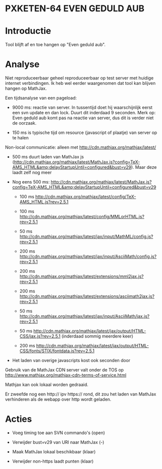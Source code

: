 PXKETEN-64 EVEN GEDULD AUB
==========================


# Introductie

Tool blijft af en toe hangen op "Even geduld aub".

# Analyse

Niet reproduceerbaar geheel reproduceerbaar op test server met huidige internet verbindingen. 
Ik heb wel eerder waargenomen dat tool kan blijven hangen op MathJax.

Een tijdsanalyse van een pageload:

- 9000 ms: reactie van server. In tussentijd doet hij waarschijnlijk eerst een svn update en dan lock. Duurt dit 
inderdaad 9 seconden. Merk op: Even geduld aub komt pas na reactie van server, dus dit is verder niet de oorzaak.

- 150 ms is typische tijd om resource (javascript of plaatje) van server op te halen

Non-local communicatie: alleen met http://cdn.mathjax.org/mathjax/latest/

- 500 ms duurt laden van MathJax js (http://cdn.mathjax.org/mathjax/latest/MathJax.js?config=TeX-AMS_HTML&amp;delayStartupUntil=configured&bust=v29). Maar deze laadt zelf nog meer

- Nog eens 500 ms:  http://cdn.mathjax.org/mathjax/latest/MathJax.js?config=TeX-AMS_HTML&amp;delayStartupUntil=configured&bust=v29

    - 100 ms http://cdn.mathjax.org/mathjax/latest/config/TeX-AMS_HTML.js?rev=2.5.1
    
    - 100 ms http://cdn.mathjax.org/mathjax/latest/config/MMLorHTML.js?rev=2.5.1
    
    - 50 ms http://cdn.mathjax.org/mathjax/latest/jax/input/MathML/config.js?rev=2.5.1
    
    - 200 ms http://cdn.mathjax.org/mathjax/latest/jax/input/AsciiMath/config.js?rev=2.5.1
    
    - 200 ms http://cdn.mathjax.org/mathjax/latest/extensions/mml2jax.js?rev=2.5.1
    
    - 200 ms http://cdn.mathjax.org/mathjax/latest/extensions/asciimath2jax.js?rev=2.5.1
    
    - 50 ms http://cdn.mathjax.org/mathjax/latest/jax/input/AsciiMath/jax.js?rev=2.5.1
    
    - 50 ms http://cdn.mathjax.org/mathjax/latest/jax/output/HTML-CSS/jax.js?rev=2.5.1 (inderdaad sommig meerdere keer)
    
    - 200 ms http://cdn.mathjax.org/mathjax/latest/jax/output/HTML-CSS/fonts/STIX/fontdata.js?rev=2.5.1
    
- Het laden van overige javascripts kost ook seconden door 
    
Gebruik van de MathJax CDN server valt onder de TOS op http://www.mathjax.org/mathjax-cdn-terms-of-service.html

Mathjax kan ook lokaal worden gedraaid.

Er zweefde nog een http:// ipv https:// rond, dit zou het laden van MathJax verhinderen als 
de webapp over http wordt geladen.

# Acties

- Voeg timing toe aan SVN commando's (open)

- Verwijder bust=v29 van URI naar MathJax (-)

- Maak MathJax lokaal beschikbaar (klaar)

- Verwijder non-https laadt punten (klaar)
